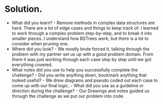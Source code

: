 # Solution.
- What did you learn? 
		- Remove methods in complex data structures are hard. There are a lot of edge cases and things to keep track of. I learned to work through a complex problem step-by-step, and to break it into smaller pieces.  I understand how BSTrees work, but there is a lot to consider when pruning one.
- Where did you look? 
		- We mostly brute forced it, talking through the problem with my partner set us up with a good problem domain. From there it was just working through each case step by step until we got everything covered.
- What notes did you use to help you successfully complete the challenge? 
		- Did you write anything down, bookmark anything that looked useful? 
      - We drew diagrams and pseudo coded out each case to come up with our final logic.
		- What did you use as a guideline or direction during the challenge?
      - Our Drawings and notes guided us through the challenge as we put our problem into code.
